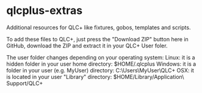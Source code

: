 qlcplus-extras
==============

Additional resources for QLC+ like fixtures, gobos, templates and scripts.

To add these files to QLC+, just press the "Download ZIP" button here in GitHub, download the ZIP and extract it in your QLC+ User foler.

The user folder changes depending on your operating system:
Linux: it is a hidden folder in your user home directory: $HOME/.qlcplus
Windows: it is a folder in your user (e.g. MyUser) directory: C:\Users\MyUser\QLC+
OSX: it is located in your user "Library" directory: $HOME/Library/Application\ Support/QLC+

